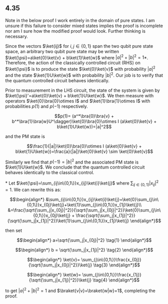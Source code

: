 ## 4.35
Note in the below proof I work entirely in the domain of pure states. I am unsure if this failure to consider mixed states implies the proof is incomplete nor am I sure how the modified proof would look. Further thinking is necessary.

Since the vectors $`\ket{ij}`$ for $`i,j \in\{0,1\}`$ span the two qubit pure state space, an arbitrary two qubit pure state may be written $`\ket{\psi}=a\ket{0}\ket{v} + b\ket{1}\ket{w}`$ where $`|a|^2+|b|^2=1`$*. 
Therefore, the action of the classically controlled circuit (RHS) on $\ket{\psi}$ is to produce the state $`\ket{0}\ket{v}`$ with probability $`|a|^2`$ and the state $`\ket{1}U\ket{w}`$ with probability $`|b|^2`$. Our job is to verify that the quantum controlled circuit behaves identically. 

Prior to measurement in the LHS circuit, the state of the system is given by $`\ket{\psi}'=a\ket{0}\ket{v} + b\ket{1}U\ket{w}`$. We then measure with operators $`\ket{0}\bra{0}\otimes I`$ and $`\ket{1}\bra{1}\otimes I`$ with probabilities $`p(1)`$ and $`p(-1)`$ respectively.  
```math
p(1)= (a^*\bra{0}\bra{v} + b^*\bra{1}\bra{w}U^\dagger)\ket{0}\bra{0}\otimes I (a\ket{0}\ket{v} + b\ket{1}U\ket{w})=|a|^2
```
and the PM state is 
```math
\frac{1}{|a|}\ket{0}\bra{0}\otimes I (a\ket{0}\ket{v} + b\ket{1}U\ket{w})=\frac{a}{|a|}\ket{0}\ket{v} \sim \ket{0}\ket{v}
```
Similarly we find that $`p(-1)=|b|^2`$ and the associated PM state is $`\ket{1}U\ket{w}`$. We conclude that the quantum controlled circuit behaves identically to the classical control.

\* Let $`\ket{\psi}=\sum_{ij\in\{0,1\}}x_{ij}\ket{i}\ket{j}`$ where $`\sum_{ij\in\{0,1\}} |x_{ij}|^2=1`$. We can rewrite this as:
```math
\begin{align*}
&\sum_{ij\in\{0,1\}}x_{ij}\ket{i}\ket{j}=\ket{0}\sum_{j\in\{0,1\}}x_{0j}\ket{j}+\ket{1}\sum_{j\in\{0,1\}}x_{1j}\ket{j}\\
&=\frac{\sqrt{\sum_j|x_{0j}|^2}}{\sqrt{\sum_j|x_{0j}|^2}}\ket{0}\sum_{j\in\{0,1\}}x_{0j}\ket{j} + \frac{\sqrt{\sum_j|x_{1j}|^2}}{\sqrt{\sum_j|x_{1j}|^2}}\ket{1}\sum_{j\in\{0,1\}}x_{1j}\ket{j}
\end{align*}
```
then set
```math
\begin{align*}
a=\sqrt{\sum_j|x_{0j}|^2} \tag{1}
\end{align*}
```
```math
\begin{align*}
b = \sqrt{\sum_j|x_{1j}|^2} \tag{2}
\end{align*}
```
```math
\begin{align*}
\ket{v}= \sum_{j\in\{0,1\}}\frac{x_{0j}}{\sqrt{\sum_j|x_{0j}|^2}}\ket{j} \tag{3}
\end{align*}
```
```math
\begin{align*}
\ket{w}= \sum_{j\in\{0,1\}}\frac{x_{1j}}{\sqrt{\sum_j|x_{1j}|^2}}\ket{j} \tag{4}
\end{align*}
```
to get $`|a|^2+|b|^2=1`$ and $`\braket{v|v}=\braket{w|w}=1`$, completing the proof.